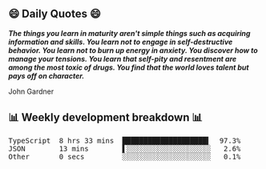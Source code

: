 ## 😄 Daily Quotes 😄

_**The things you learn in maturity aren't simple things such as acquiring information and skills. You learn not to engage in self-destructive behavior. You learn not to burn up energy in anxiety. You discover how to manage your tensions. You learn that self-pity and resentment are among the most toxic of drugs. You find that the world loves talent but pays off on character.**_

John Gardner



## 📊 Weekly development breakdown 📊

<pre>TypeScript  8 hrs 33 mins  ████████████████████▍  97.3%
JSON        13 mins        ▌░░░░░░░░░░░░░░░░░░░░   2.6%
Other       0 secs         ░░░░░░░░░░░░░░░░░░░░░   0.1%</pre>
